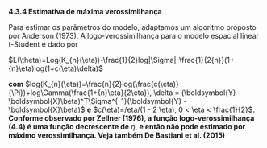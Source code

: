 **4.3.4 Estimativa de máxima verossimilhança**

  Para estimar os parâmetros do modelo, adaptamos um algoritmo proposto por Anderson
(1973). A logo-verossimilhança para o modelo espacial linear t-Student é dado por

$L(\theta)=Log(K_{n}(\eta))-\frac{1}{2}log|\Sigma|-\frac{1}{2{n}}(1+{n}\eta)log(1+c(\eta)\delta)$

**com** $log(K_{n}(\eta))=\frac{n}{2}log(\frac{c(\eta)}{\Pi})+log\Gamma(\frac{1+{n}\eta}{2\eta}), \delta = (\boldsymbol{Y} - \boldsymbol{X}\beta)^T\Sigma^{-1}(\boldsymbol{Y} - \boldsymbol{X}\beta)$ **e** $c(\eta)=/eta/(1 - 2 \eta), 0 < \eta < \frac{1}{2}$. **Conforme observado por Zellner (1976), a função logo-verossimilhança (4.4) é uma função decrescente de** $\eta$, **e então não pode estimado por máximo verossimilhança.  Veja também De Bastiani et al. (2015)**
